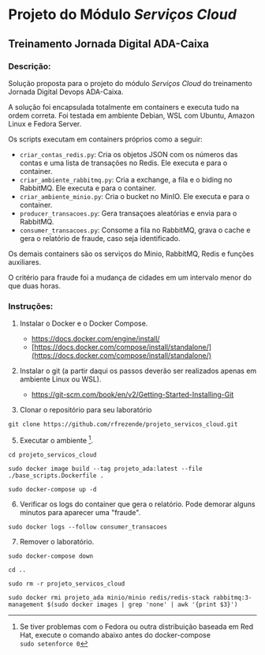 
# Projeto do Módulo *Serviços Cloud*

## Treinamento Jornada Digital ADA-Caixa

### Descrição:

Solução proposta para o projeto do módulo *Serviços Cloud* do treinamento Jornada Digital Devops ADA-Caixa.  

A solução foi encapsulada totalmente em containers e executa tudo na ordem correta. Foi testada em ambiente Debian, WSL com Ubuntu, Amazon Linux e Fedora Server.

Os scripts executam em containers próprios como a seguir:

- `criar_contas_redis.py`: Cria os objetos JSON com os números das contas e uma lista de transações no Redis. Ele executa e para o container.
- `criar_ambiente_rabbitmq.py`: Cria a exchange, a fila e o biding no RabbitMQ. Ele executa e para o container.
- `criar_ambiente_minio.py`: Cria o bucket no MinIO. Ele executa e para o container.
- `producer_transacoes.py`: Gera transaçoes aleatórias e envia para o RabbitMQ.
- `consumer_transacoes.py`: Consome a fila no RabbitMQ, grava o cache e gera o relatório de fraude, caso seja identificado.

Os demais containers são os serviços do Minio, RabbitMQ, Redis e funções auxiliares.  

O critério para fraude foi a mudança de cidades em um intervalo menor do que duas horas.  
  
  
### Instruções:

1. Instalar o Docker e o Docker Compose.  

    - [https://docs.docker.com/engine/install/ ](https://docs.docker.com/engine/install/ ) 
    - [https://docs.docker.com/compose/install/standalone/](https://docs.docker.com/compose/install/standalone/)  

2. Instalar o git (a partir daqui os passos deverão ser realizados apenas em ambiente Linux ou WSL).

    - https://git-scm.com/book/en/v2/Getting-Started-Installing-Git  

4. Clonar o repositório para seu laboratório  

```
git clone https://github.com/rfrezende/projeto_servicos_cloud.git  
```

5. Executar o ambiente [^bignote].  

```
cd projeto_servicos_cloud
```
```
sudo docker image build --tag projeto_ada:latest --file ./base_scripts.Dockerfile .
```
```
sudo docker-compose up -d
```  

6. Verificar os logs do container que gera o relatório. Pode demorar alguns minutos para aparecer uma "fraude".  

```
sudo docker logs --follow consumer_transacoes  
```

7. Remover o laboratório.  

```
sudo docker-compose down  
```
```
cd ..  
```
```
sudo rm -r projeto_servicos_cloud  
```
```
sudo docker rmi projeto_ada minio/minio redis/redis-stack rabbitmq:3-management $(sudo docker images | grep 'none' | awk '{print $3}')
```  
  
  
  
[^bignote]: Se tiver problemas com o Fedora ou outra distribuição baseada em Red Hat, execute o comando abaixo antes do docker-compose  
    `sudo setenforce 0`
